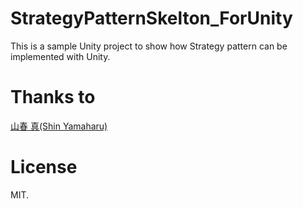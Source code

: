 # StrategyPatternSkelton_ForUnity
This is a sample Unity project to show how Strategy pattern can be implemented with Unity.

# Thanks to
[山春 真(Shin Yamaharu)](https://www.facebook.com/shin.yamaharu)

# License
MIT.
